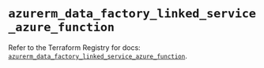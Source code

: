 # `azurerm_data_factory_linked_service_azure_function`

Refer to the Terraform Registry for docs: [`azurerm_data_factory_linked_service_azure_function`](https://registry.terraform.io/providers/hashicorp/azurerm/4.43.0/docs/resources/data_factory_linked_service_azure_function).

